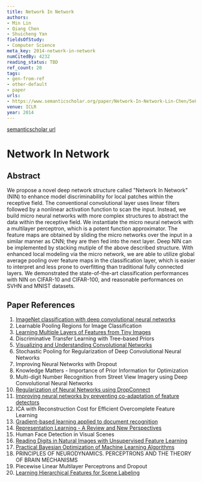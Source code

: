 ```yaml
---
title: Network In Network
authors:
- Min Lin
- Qiang Chen
- Shuicheng Yan
fieldsOfStudy:
- Computer Science
meta_key: 2014-network-in-network
numCitedBy: 4232
reading_status: TBD
ref_count: 20
tags:
- gen-from-ref
- other-default
- paper
urls:
- https://www.semanticscholar.org/paper/Network-In-Network-Lin-Chen/5e83ab70d0cbc003471e87ec306d27d9c80ecb16?sort=total-citations
venue: ICLR
year: 2014
---
```


[semanticscholar url](https://www.semanticscholar.org/paper/Network-In-Network-Lin-Chen/5e83ab70d0cbc003471e87ec306d27d9c80ecb16?sort=total-citations)

# Network In Network

## Abstract

We propose a novel deep network structure called "Network In Network" (NIN) to enhance model discriminability for local patches within the receptive field. The conventional convolutional layer uses linear filters followed by a nonlinear activation function to scan the input. Instead, we build micro neural networks with more complex structures to abstract the data within the receptive field. We instantiate the micro neural network with a multilayer perceptron, which is a potent function approximator. The feature maps are obtained by sliding the micro networks over the input in a similar manner as CNN; they are then fed into the next layer. Deep NIN can be implemented by stacking mutiple of the above described structure. With enhanced local modeling via the micro network, we are able to utilize global average pooling over feature maps in the classification layer, which is easier to interpret and less prone to overfitting than traditional fully connected layers. We demonstrated the state-of-the-art classification performances with NIN on CIFAR-10 and CIFAR-100, and reasonable performances on SVHN and MNIST datasets.

## Paper References

1. [ImageNet classification with deep convolutional neural networks](2012-alexnet.md)
2. Learnable Pooling Regions for Image Classification
3. [Learning Multiple Layers of Features from Tiny Images](2009-learning-multiple-layers-of-features-from-tiny-images)
4. Discriminative Transfer Learning with Tree-based Priors
5. [Visualizing and Understanding Convolutional Networks](2014-visualizing-and-understanding-convolutional-networks)
6. Stochastic Pooling for Regularization of Deep Convolutional Neural Networks
7. Improving Neural Networks with Dropout
8. Knowledge Matters - Importance of Prior Information for Optimization
9. Multi-digit Number Recognition from Street View Imagery using Deep Convolutional Neural Networks
10. [Regularization of Neural Networks using DropConnect](2013-regularization-of-neural-networks-using-dropconnect)
11. [Improving neural networks by preventing co-adaptation of feature detectors](2012-improving-neural-networks-by-preventing-co-adaptation-of-feature-detectors)
12. ICA with Reconstruction Cost for Efficient Overcomplete Feature Learning
13. [Gradient-based learning applied to document recognition](1998-lenet5.md)
14. [Representation Learning - A Review and New Perspectives](2013-representation-learning-a-review-and-new-perspectives)
15. Human Face Detection in Visual Scenes
16. [Reading Digits in Natural Images with Unsupervised Feature Learning](2011-reading-digits-in-natural-images-with-unsupervised-feature-learning)
17. [Practical Bayesian Optimization of Machine Learning Algorithms](2012-practical-bayesian-optimization-of-machine-learning-algorithms)
18. PRINCIPLES OF NEURODYNAMICS. PERCEPTRONS AND THE THEORY OF BRAIN MECHANISMS
19. Piecewise Linear Multilayer Perceptrons and Dropout
20. [Learning Hierarchical Features for Scene Labeling](2013-learning-hierarchical-features-for-scene-labeling)
